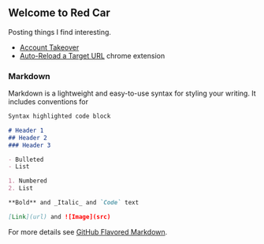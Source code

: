## Welcome to Red Car

Posting things I find interesting.

- [Account Takeover](ato.html)
- [Auto-Reload a Target URL](https://chrome.google.com/webstore/detail/auto-reload-target-url/fbofpnajkcpnpillmmfhggjandclmjgj) chrome extension


### Markdown

Markdown is a lightweight and easy-to-use syntax for styling your writing. It includes conventions for

```markdown
Syntax highlighted code block

# Header 1
## Header 2
### Header 3

- Bulleted
- List

1. Numbered
2. List

**Bold** and _Italic_ and `Code` text

[Link](url) and ![Image](src)
```

For more details see [GitHub Flavored Markdown](https://guides.github.com/features/mastering-markdown/).


